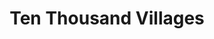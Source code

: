---
title: "Ten Thousand Villages"
url: /bluffton/ten-thousand-villages/
shop: interior decoration
---
